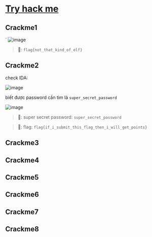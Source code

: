 #  [Try hack me](https://tryhackme.com/r/room/reverselfiles)
## Crackme1
`
![image](https://github.com/1Nhihi/Wargame/assets/127366803/99bb359a-5cee-44a9-815a-abbe4530e898)

> 🚩: `flag{not_that_kind_of_elf}`

## Crackme2
check IDA:

![image](https://github.com/1Nhihi/Wargame/assets/127366803/42ecd302-5683-4c37-8068-fc5a117be753)

biết được password cần tìm là `super_secret_password`

![image](https://github.com/1Nhihi/Wargame/assets/127366803/0596b36b-3edc-46b1-ac84-ce920eac4eb9)

> 🚩: super secret password: `super_secret_password`

> 🚩: flag: `flag{if_i_submit_this_flag_then_i_will_get_points}`


## Crackme3
## Crackme4
## Crackme5
## Crackme6
## Crackme7
## Crackme8
